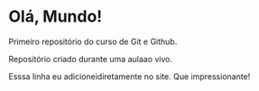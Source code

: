# Olá, Mundo!
 Primeiro repositório do curso de Git e Github.

 Repositório criado durante uma aulaao vivo.

Esssa linha eu adicioneidiretamente no site. Que impressionante!
